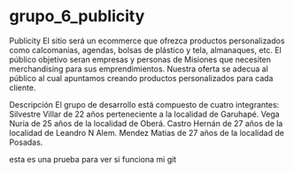 # grupo_6_publicity


Publicity
El sitio será un ecommerce que ofrezca productos personalizados como calcomanias, agendas, bolsas de plástico y tela, almanaques, etc.
El público objetivo seran empresas y personas de Misiones que necesiten merchandising para sus emprendimientos.
Nuestra oferta se adecua al público al cual apuntamos creando productos personalizados para cada cliente.

Descripción
El grupo de desarrollo está compuesto de cuatro integrantes:
Silvestre Villar de 22 años perteneciente a la localidad de Garuhapé.
Vega Nuria de 25 años de la localidad de Oberá.
Castro Hernán de 27 años de la localidad de Leandro N Alem.
Mendez Matias de 27 años de la localidad de Posadas.


esta es una prueba para ver si funciona mi git


